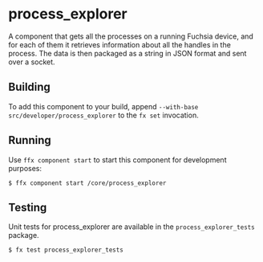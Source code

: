 # process_explorer

A component that gets all the processes on a running Fuchsia device,
and for each of them it retrieves information about all the handles
in the process. The data is then packaged as a string in JSON format
and sent over a socket.

## Building

To add this component to your build, append
`--with-base src/developer/process_explorer`
to the `fx set` invocation.

## Running

Use `ffx component start` to start this component for development purposes:

```
$ ffx component start /core/process_explorer
```

## Testing

Unit tests for process_explorer are available in the `process_explorer_tests`
package.

```
$ fx test process_explorer_tests
```

